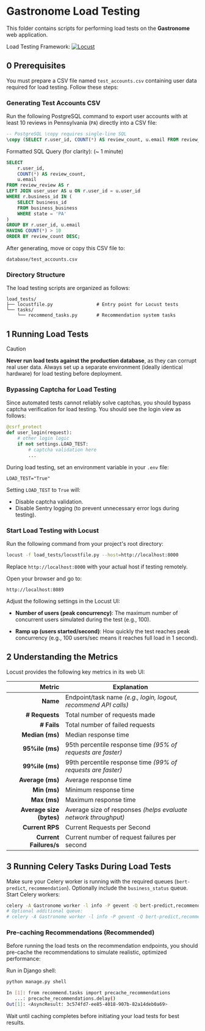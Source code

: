 # Gastronome Load Testing

This folder contains scripts for performing load tests on the **Gastronome** web application.

Load Testing Framework: [![Locust](https://img.shields.io/badge/Locust-2.37.6-brightgreen?logo=python\&logoColor=white)](https://locust.io/)

## 0  Prerequisites

You must prepare a CSV file named `test_accounts.csv` containing user data required for load testing. Follow these steps:

### Generating Test Accounts CSV

Run the following PostgreSQL command to export user accounts with at least 10 reviews in Pennsylvania (`PA`) directly into a CSV file:

```sql
-- PostgreSQL \copy requires single-line SQL
\copy (SELECT r.user_id, COUNT(*) AS review_count, u.email FROM review_review AS r LEFT JOIN user_user AS u ON r.user_id = u.user_id WHERE r.business_id IN (SELECT business_id FROM business_business WHERE state = 'PA') GROUP BY r.user_id, u.email HAVING COUNT(*) > 10 ORDER BY review_count DESC) TO 'test_accounts.csv' WITH CSV HEADER;
```

Formatted SQL Query (for clarity): (\~ 1 minute)

```sql
SELECT 
    r.user_id, 
    COUNT(*) AS review_count, 
    u.email
FROM review_review AS r
LEFT JOIN user_user AS u ON r.user_id = u.user_id
WHERE r.business_id IN (
    SELECT business_id
    FROM business_business
    WHERE state = 'PA'
)
GROUP BY r.user_id, u.email
HAVING COUNT(*) > 10
ORDER BY review_count DESC;
```

After generating, move or copy this CSV file to:

```
database/test_accounts.csv
```

### Directory Structure

The load testing scripts are organized as follows:

```
load_tests/
├── locustfile.py                # Entry point for Locust tests
└── tasks/
    └── recommend_tasks.py       # Recommendation system tasks
```

## 1  Running Load Tests

> [!CAUTION]
>
> **Never run load tests against the production database**, as they can corrupt real user data. Always set up a separate environment (ideally identical hardware) for load testing before deployment.

### Bypassing Captcha for Load Testing

Since automated tests cannot reliably solve captchas, you should bypass captcha verification for load testing. You should see the login view as follows:

```python
@csrf_protect
def user_login(request):
    # other login logic
    if not settings.LOAD_TEST:
        # captcha validation here
        ...
```

During load testing, set an environment variable in your `.env` file:

```
LOAD_TEST="True"
```

Setting `LOAD_TEST` to `True` will:

* Disable captcha validation.
* Disable Sentry logging (to prevent unnecessary error logs during testing).

### Start Load Testing with Locust

Run the following command from your project's root directory:

```bash
locust -f load_tests/locustfile.py --host=http://localhost:8000
```

Replace `http://localhost:8000` with your actual host if testing remotely.

Open your browser and go to:

```
http://localhost:8089
```

Adjust the following settings in the Locust UI:

* **Number of users (peak concurrency)**:
  The maximum number of concurrent users simulated during the test (e.g., 100).

* **Ramp up (users started/second)**:
  How quickly the test reaches peak concurrency (e.g., 100 users/sec means it reaches full load in 1 second).

## 2  Understanding the Metrics

Locust provides the following key metrics in its web UI:

|                   Metric | Explanation                                                  |
| -----------------------: | ------------------------------------------------------------ |
|                 **Name** | Endpoint/task name *(e.g., login, logout, recommend API calls)* |
|           **# Requests** | Total number of requests made                                |
|              **# Fails** | Total number of failed requests                              |
|          **Median (ms)** | Median response time                                         |
|          **95%ile (ms)** | 95th percentile response time *(95% of requests are faster)* |
|          **99%ile (ms)** | 99th percentile response time *(99% of requests are faster)* |
|         **Average (ms)** | Average response time                                        |
|             **Min (ms)** | Minimum response time                                        |
|             **Max (ms)** | Maximum response time                                        |
| **Average size (bytes)** | Average size of responses *(helps evaluate network throughput)* |
|          **Current RPS** | Current Requests per Second                                  |
|   **Current Failures/s** | Current number of request failures per second                |

## 3  Running Celery Tasks During Load Tests

Make sure your Celery worker is running with the required queues (`bert-predict`, `recommendation`). Optionally include the `business_status` queue. Start Celery workers:

```bash
celery -A Gastronome worker -l info -P gevent -Q bert-predict,recommendation
# Optional additional queue:
# celery -A Gastronome worker -l info -P gevent -Q bert-predict,recommendation,business_status
```

### Pre-caching Recommendations (Recommended)

Before running the load tests on the recommendation endpoints, you should pre-cache the recommendations to simulate realistic, optimized performance:

Run in Django shell:

```bash
python manage.py shell

In [1]: from recommend.tasks import precache_recommendations
   ...: precache_recommendations.delay()
Out[1]: <AsyncResult: 3c574fd7-ee85-4018-907b-82a14deb0a69>
```

Wait until caching completes before initiating your load tests for best results.
